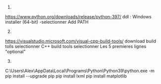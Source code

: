 
1)
https://www.python.org/downloads/release/python-397/
	ddl  : Windows installer (64-bit)
	-selectionner Add PATH

2)
https://visualstudio.microsoft.com/visual-cpp-build-tools/
download build tolls
selectionner C++ build tools
	selectionner Les 5 premieres lignes "optional"

3)
C:\Users\Alex\AppData\Local\Programs\Python\Python39\python.exe -m pip install --upgrade pip
pip install lxml
pip install matplotlib


